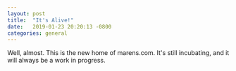 ```yaml
---
layout: post
title:  "It's Alive!"
date:   2019-01-23 20:20:13 -0800
categories: general
---
```


Well, almost. This is the new home of marens.com.  It's still incubating,
and it will always be a work in progress.
